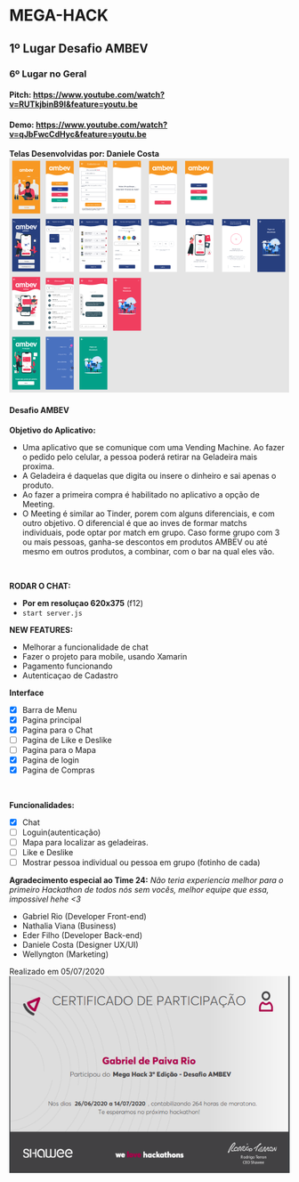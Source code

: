 # MEGA-HACK
## 1º Lugar Desafio AMBEV
### 6º Lugar no Geral



#### Pitch: https://www.youtube.com/watch?v=RUTkjbinB9I&feature=youtu.be

#### Demo: https://www.youtube.com/watch?v=qJbFwcCdHyc&feature=youtu.be

**Telas Desenvolvidas por: Daniele Costa** <br>
![MegaHack](megahack.png)

#### Desafio AMBEV
**Objetivo do Aplicativo:** <br> 
* Uma aplicativo que se comunique com uma Vending Machine. Ao fazer o pedido pelo celular, a pessoa poderá retirar na Geladeira mais proxima.
* A Geladeira é daquelas que digita ou insere o dinheiro e sai apenas o produto.
* Ao fazer a primeira compra é habilitado no aplicativo a opção de Meeting.
* O Meeting é similar ao Tinder, porem com alguns diferenciais, e com outro objetivo. O diferencial é que ao inves de formar matchs individuais, pode optar por match em grupo. Caso forme grupo com 3 ou mais pessoas, ganha-se descontos em produtos AMBEV ou até mesmo em outros produtos, a combinar, com o bar na qual eles vão.
<br>

**RODAR O CHAT:**
- **Por em resoluçao 620x375** (f12)
- `start server.js`

**NEW FEATURES:**
- Melhorar a funcionalidade de chat
- Fazer o projeto para mobile, usando Xamarin
- Pagamento funcionando
- Autenticaçao de Cadastro



**Interface**
- [x] Barra de Menu
- [x] Pagina principal
- [x] Pagina para o Chat
- [ ] Pagina de Like e Deslike
- [ ] Pagina para o Mapa
- [x] Pagina de login
- [x] Pagina de Compras
<br>

**Funcionalidades:** <br>
- [x] Chat
- [ ] Loguin(autenticação)
- [ ] Mapa para localizar as geladeiras.
- [ ] Like e Deslike 
- [ ] Mostrar pessoa individual ou pessoa em grupo (fotinho de cada)

**Agradecimento especial ao Time 24:**
_Não teria experiencia melhor para o primeiro Hackathon de todos nós sem vocês, melhor equipe que essa, impossivel hehe <3_
- Gabriel Rio (Developer Front-end)
- Nathalia Viana (Business)
- Eder Filho (Developer Back-end)
- Daniele Costa (Designer UX/UI)
- Wellyngton (Marketing)

Realizado em 05/07/2020 <br> 
![certificado](GabrielRio.png)
